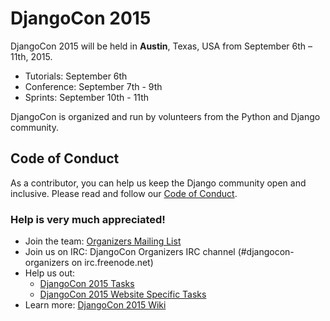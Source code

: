 # DjangoCon 2015

DjangoCon 2015 will be held in **Austin**, Texas, USA from September 6th – 11th, 2015.

- Tutorials: September 6th
- Conference: September 7th - 9th
- Sprints: September 10th - 11th

DjangoCon is organized and run by volunteers from the Python and Django community.

## Code of Conduct

As a contributor, you can help us keep the Django community open and inclusive.
Please read and follow our [Code of Conduct](https://www.djangoproject.com/conduct/).

### Help is very much appreciated!

- Join the team: [Organizers Mailing List](https://groups.google.com/forum/#!forum/djangocon-organizers)
- Join us on IRC: DjangoCon Organizers IRC channel (#djangocon-organizers on irc.freenode.net)
- Help us out:
    - [DjangoCon 2015 Tasks](https://github.com/djangocon/djangocon-us-docs/issues)
    - [DjangoCon 2015 Website Specific Tasks](https://github.com/djangocon/djangocon.us/issues)
- Learn more: [DjangoCon 2015 Wiki](https://github.com/djangocon/djangocon-us-docs/wiki)
